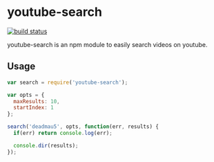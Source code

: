 # youtube-search

[![build status](https://secure.travis-ci.org/MaxGfeller/youtube-search.png)](http://travis-ci.org/MaxGfeller/youtube-search)

youtube-search is an npm module to easily search videos on youtube.

## Usage

```javascript
var search = require('youtube-search');

var opts = {
  maxResults: 10,
  startIndex: 1
};

search('deadmau5', opts, function(err, results) {
  if(err) return console.log(err);

  console.dir(results);
});
```
